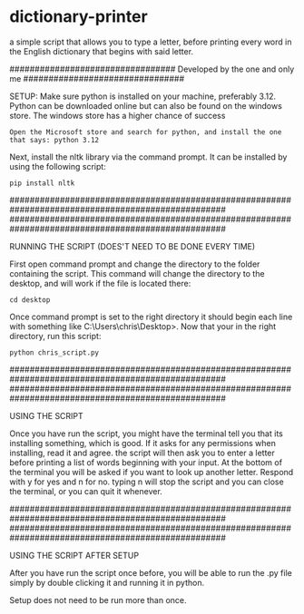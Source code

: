 # dictionary-printer
a simple script that allows you to type a letter, before printing every word in the English dictionary that begins with said letter.


################################# Developed by the one and only me ################################

SETUP:
Make sure python is installed on your machine, preferably 3.12. Python can be downloaded 
online but can also be found on the windows store. The windows store has a higher chance
of success

	Open the Microsoft store and search for python, and install the one that says: python 3.12

Next, install the nltk library via the command prompt. It can be installed by using the
following script:
	
	pip install nltk

###################################################################################################
###################################################################################################


RUNNING THE SCRIPT (DOES'T NEED TO BE DONE EVERY TIME)

First open command prompt and change the directory to the folder containing the script.
This command will change the directory to the desktop, and will work if the file is
located there:

	cd desktop

Once command prompt is set to the right directory it should begin each line with something 
like C:\Users\chris\Desktop>. Now that your in the right directory, run this script:

	python chris_script.py

###################################################################################################
###################################################################################################

USING THE SCRIPT

Once you have run the script, you might have the terminal tell you that its installing
something, which is good. If it asks for any permissions when installing, read it and
agree. the script will then ask you to enter a letter before printing a list of words
beginning with your input. At the bottom of the terminal you will be asked if you want
to look up another letter. Respond with y for yes and n for no. typing n will stop the
script and you can close the terminal, or you can quit it whenever.

###################################################################################################
###################################################################################################

USING THE SCRIPT AFTER SETUP

After you have run the script once before, you will be able to run the .py file simply
by double clicking it and running it in python.

Setup does not need to be run more than once.
